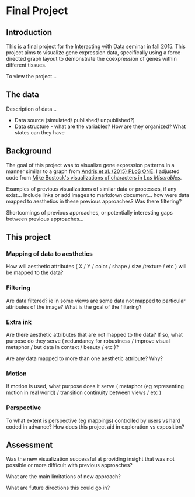 # Final Project

## Introduction

This is a final project for the [Interacting with Data](https://github.com/Brown-BIOL2430-S04-Fall2015/syllabus) seminar in fall 2015. This project aims to visualize gene expression data, specifically using a force directed graph layout to demonstrate the coexpression of genes within different tissues.

To view the project...

## The data

Description of data...

- Data source (simulated/ published/ unpublished?)
- Data structure - what are the variables? How are they organized? What states can they have

## Background

The goal of this project was to visualize gene expression patterns in a manner similar to a graph from [Andris et al. (2015) PLoS ONE](http://journals.plos.org/plosone/article?id=10.1371/journal.pone.0123507). I adjusted code from [Mike Bostock's visualizations of characters in *Les Miserables*](http://bl.ocks.org/mbostock/4062045).

Examples of previous visualizations of similar data or processes, if any exist... Include links or add images to markdown document... how were data mapped to aesthetics in these previous approaches? Was there filtering?

Shortcomings of previous approaches, or potentially interesting gaps between previous approaches...

## This project

### Mapping of data to aesthetics

How will aesthetic attributes ( X / Y / color / shape / size /texture / etc ) will be mapped to the data?

### Filtering

Are data filtered? ie in some views are some data not mapped to particular attributes of the image? What is the goal of the filtering?

### Extra ink

Are there aesthetic attributes that are not mapped to the data? If so, what purpose do they serve ( redundancy for robustness / improve visual metaphor / but data in context / beauty / etc )?

Are any data mapped to more than one aesthetic attribute? Why?

### Motion

If motion is used, what purpose does it serve ( metaphor (eg representing motion in real world) / transition continuity between views / etc )

### Perspective

To what extent is perspective (eg mappings) controlled by users vs hard coded in advance? How does this project aid in exploration vs exposition?

## Assessment

Was the new visualization successful at providing insight that was not possible or more difficult with previous approaches?

What are the main limitations of new approach?

What are future directions this could go in?


